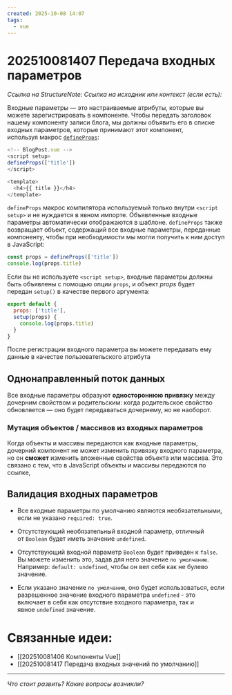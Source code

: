 ```yaml
---
created: 2025-10-08 14:07
tags:
  - vue
---
```

# 202510081407 Передача входных параметров

*Ссылка на StructureNote:*
*Ссылка на исходник или контекст (если есть):* 

Входные параметры — это настраиваемые атрибуты, которые вы можете зарегистрировать в компоненте. Чтобы передать заголовок нашему компоненту записи блога, мы должны объявить его в списке входных параметров, которые принимают этот компонент, используя макрос [`defineProps`](https://ru.vuejs.org/api/sfc-script-setup.html#defineprops-defineemits):

```js
<!-- BlogPost.vue -->
<script setup>
defineProps(['title'])
</script>

<template>
  <h4>{{ title }}</h4>
</template>
```

`defineProps` макрос компилятора используемый только внутри `<script setup>` и не нуждается в явном импорте. Объявленные входные параметры автоматически отображаются в шаблоне. `defineProps` также возвращает объект, содержащий все входные параметры, переданные компоненту, чтобы при необходимости мы могли получить к ним доступ в JavaScript:

```js
const props = defineProps(['title'])
console.log(props.title)
```

Если вы не используете `<script setup>`, входные параметры должны быть объявлены с помощью опции `props`, и объект _props_ будет передан `setup()` в качестве первого аргумента:

```js
export default {
  props: ['title'],
  setup(props) {
    console.log(props.title)
  }
}
```

После регистрации входного параметра вы можете передавать ему данные в качестве пользовательского атрибута

## Однонаправленный поток данных

Все входные параметры образуют **одностороннюю привязку** между дочерним свойством и родительским: когда родительское свойство обновляется — оно будет передаваться дочернему, но не наоборот.

### Мутация объектов / массивов из входных параметров

Когда объекты и массивы передаются как входные параметры, дочерний компонент не может изменить привязку входного параметра, но он **сможет** изменить вложенные свойства объекта или массива. Это связано с тем, что в JavaScript объекты и массивы передаются по ссылке,

## Валидация входных параметров

- Все входные параметры по умолчанию являются необязательными, если не указано `required: true`.
    
- Отсутствующий необязательный входной параметр, отличный от `Boolean` будет иметь значение `undefined`.
    
- Отсутствующий входной параметр `Boolean` будет приведен к `false`. Вы можете изменить это, задав для него значение `по умолчанию`. Например: `default: undefined`, чтобы он вел себя как не булево значение.
    
- Если указано значение `по умолчанию`, оно будет использоваться, если разрешенное значение входного параметра `undefined` - это включает в себя как отсутствие входного параметра, так и явное `undefined` значение.

# Связанные идеи:

* [[202510081406 Компоненты Vue]]
* [[202510081417 Передача входных значений по умолчанию]]
---

*Что стоит развить? Какие вопросы возникли?*
